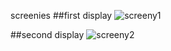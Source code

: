 screenies
##first display
![screeny1](http://i.imgur.com/Y5XCIyA.jpg)

##second display
![screeny2](http://i.imgur.com/JzSXhpX.png)
